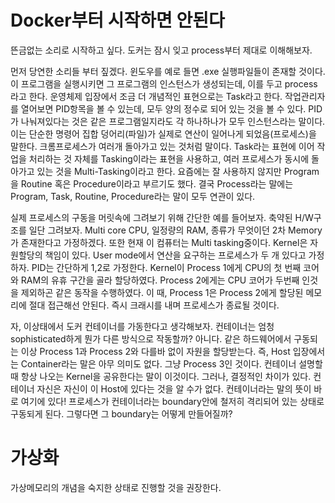 # Docker부터 시작하면 안된다
뜬금없는 소리로 시작하고 싶다. 도커는 잠시 잊고 process부터 제대로 이해해보자.

먼저 당연한 소리들 부터 짚겠다.
윈도우를 예로 들면 .exe 실행파일들이 존재할 것이다. 이 프로그램을 실행시키면 그 프로그램의 인스턴스가 생성되는데, 이를 두고 process라고 한다. 운영체제 입장에서 조금 더 개념적인 표현으로는 Task라고 한다. 작업관리자를 열어보면 PID항목을 볼 수 있는데, 모두 양의 정수로 되어 있는 것을 볼 수 있다. PID가 나눠져있다는 것은 같은 프로그램일지라도 각 하나하나가 모두 인스턴스라는 말이다. 이는 단순한 명령어 집합 덩어리(파일)가 실제로 연산이 일어나게 되었음(프로세스)을 말한다. 크롬프로세스가 여러개 돌아가고 있는 것처럼 말이다. Task라는 표현에 이어 작업을 처리하는 것 자체를 Tasking이라는 표현을 사용하고, 여러 프로세스가 동시에 돌아가고 있는 것을 Multi-Tasking이라고 한다. 요즘에는 잘 사용하지 않지만 Program을 Routine 혹은 Procedure이라고 부르기도 했다. 결국 Process라는 말에는 Program, Task, Routine, Procedure라는 말이 모두 연관이 있다.

실제 프로세스의 구동을 머릿속에 그려보기 위해 간단한 예를 들어보자. 축약된 H/W구조를 일단 그려보자. Multi core CPU, 일정량의 RAM, 종류가 무엇이던 2차 Memory가 존재한다고 가정하겠다. 또한 현재 이 컴퓨터는 Multi tasking중이다.
Kernel은 자원할당의 책임이 있다. User mode에서 연산을 요구하는 프로세스가 두 개 있다고 가정하자. PID는 간단하게 1,2로 가정한다. Kernel이 Process 1에게 CPU의 첫 번째 코어와 RAM의 유휴 구간을 골라 할당하였다. Process 2에게는 CPU 코어가 두번째 인것을 제외하곤 같은 동작을 수행하였다. 이 때, Process 1은 Process 2에게 할당된 메모리에 절대 접근해선 안된다. 즉시 크래시를 내며 프로세스가 종료될 것이다. 

자, 이상태에서 도커 컨테이너를 가동한다고 생각해보자. 컨테이너는 엄청 sophisticated하게 뭔가 다른 방식으로 작동할까? 아니다. 같은 하드웨어에서 구동되는 이상 Process 1과 Process 2와 다를바 없이 자원을 할당받는다. 즉, Host 입장에서는 Container라는 말은 아무 의미도 없다. 그냥 Process 3인 것이다. 컨테이너 설명할때 항상 나오는 Kernel을 공유한다는 말이 이것이다.
그러나, 결정적인 차이가 있다. 컨테이너 자신은 자신이 이 Host에 있다는 것을 알 수가 없다. 컨테이너라는 말의 뜻이 바로 여기에 있다! 프로세스가 컨테이너라는 boundary안에 철저히 격리되어 있는 상태로 구동되게 된다. 그렇다면 그 boundary는 어떻게 만들어질까? 

# 가상화
가상메모리의 개념을 숙지한 상태로 진행할 것을 권장한다.


